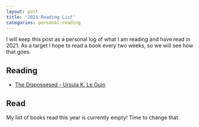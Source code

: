 ```yaml
---
layout: post
title: '2021 Reading List'
categories: personal reading
---
```


I will keep this post as a personal log of what I am reading and have read in 2021. As a target I hope to read a book every two weeks, so we will see how that goes.

## Reading

* [The Dispossesed - Ursula K. Le Guin](https://en.wikipedia.org/wiki/The_Dispossessed)

## Read

My list of books read this year is currently empty! Time to change that.

